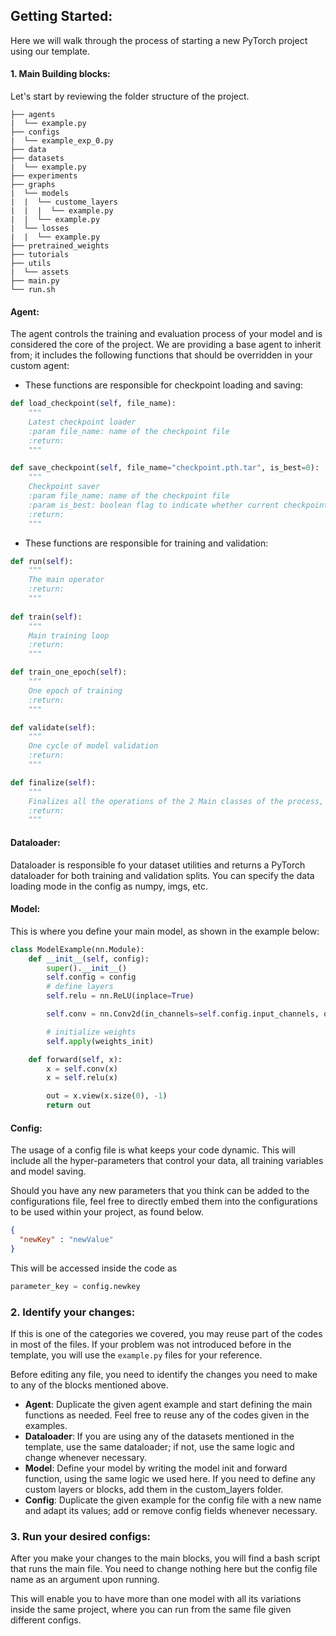 ## Getting Started:

Here we will walk through the process of starting a new PyTorch project using our template.
#### 1. Main Building blocks:
Let's start by reviewing the folder structure of the project.
```
├── agents
|  └── example.py
├── configs
|  └── example_exp_0.py
├── data
├── datasets
|  └── example.py
├── experiments
├── graphs
|  └── models
|  |  └── custome_layers
|  |  |  └── example.py
|  |  └── example.py
|  └── losses
|  |  └── example.py
├── pretrained_weights
├── tutorials
├── utils
|  └── assets
├── main.py
└── run.sh
```

#### Agent:
The agent controls the training and evaluation process of your model and is considered the core of the project.
We are providing a base agent to inherit from; it includes the following functions that should be overridden in your custom agent:
- These functions are responsible for checkpoint loading and saving:
```python
def load_checkpoint(self, file_name):
    """
    Latest checkpoint loader
    :param file_name: name of the checkpoint file
    :return:
    """

def save_checkpoint(self, file_name="checkpoint.pth.tar", is_best=0):
    """
    Checkpoint saver
    :param file_name: name of the checkpoint file
    :param is_best: boolean flag to indicate whether current checkpoint's metric is the best so far
    :return:
    """
```
- These functions are responsible for training and validation:

```python
def run(self):
    """
    The main operator
    :return:
    """
    
def train(self):
    """
    Main training loop
    :return:
    """

def train_one_epoch(self):
    """
    One epoch of training
    :return:
    """

def validate(self):
    """
    One cycle of model validation
    :return:
    """

def finalize(self):
    """
    Finalizes all the operations of the 2 Main classes of the process, the operator and the data loader
    :return:
    """
```

#### Dataloader:
Dataloader is responsible fo your dataset utilities and returns a PyTorch dataloader for both training and validation splits. You can specify the data loading mode in the config as numpy, imgs, etc.

#### Model:
This is where you define your main model, as shown in the example below:
 
```Python
class ModelExample(nn.Module):
    def __init__(self, config):
        super().__init__()
        self.config = config
        # define layers
        self.relu = nn.ReLU(inplace=True)

        self.conv = nn.Conv2d(in_channels=self.config.input_channels, out_channels=self.config.num_filters, kernel_size=3, stride=1, padding=1, bias=False)

        # initialize weights
        self.apply(weights_init)

    def forward(self, x):
        x = self.conv(x)
        x = self.relu(x)

        out = x.view(x.size(0), -1)
        return out
```

#### Config:
The usage of a config file is what keeps your code dynamic. This will include all the hyper-parameters that control your data, all training variables and model saving.

Should you have any new parameters that you think can be added to the configurations file, feel free to directly embed them into the configurations to be used within your project, as found below.

```json
{
  "newKey" : "newValue"
}
```
This will be accessed inside the code as 
```python 
parameter_key = config.newkey
```

### 2. Identify your changes:
If this is one of the categories we covered, you may reuse part of the codes in most of the files.
If your problem was not introduced before in the template, you will use the ```example.py``` files for your reference.

Before editing any file, you need to identify the changes you need to make to any of the blocks mentioned above.
- **Agent**: Duplicate the given agent example and start defining the main functions as needed. Feel free to reuse any of the codes given in the examples.
- **Dataloader**: If you are using any of the datasets mentioned in the template, use the same dataloader; if not, use the same logic and change whenever necessary.
- **Model**: Define your model by writing the model init and forward function, using the same logic we used here. If you need to define any custom layers or blocks, add them in the custom_layers folder.
- **Config**: Duplicate the given example for the config file with a new name and adapt its values; add or remove config fields whenever necessary.

### 3. Run your desired configs:
After you make your changes to the main blocks, you will find a bash script that runs the main file. You need to change nothing here but the config file name as an argument upon running. 

This will enable you to have more than one model with all its variations inside the same project, where you can run from the same file given different configs.
